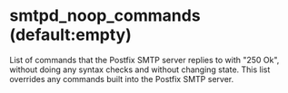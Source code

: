 # smtpd_noop_commands (default:empty) 


List of commands that the Postfix SMTP server replies to with "250
Ok", without doing any syntax checks and without changing state.
This list overrides any commands built into the Postfix SMTP server.



